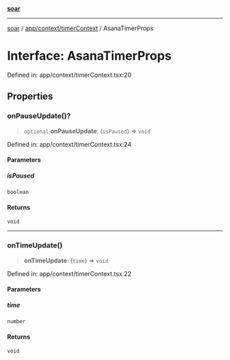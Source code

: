 [**soar**](../../../../README.md)

***

[soar](../../../../modules.md) / [app/context/timerContext](../README.md) / AsanaTimerProps

# Interface: AsanaTimerProps

Defined in: app/context/timerContext.tsx:20

## Properties

### onPauseUpdate()?

> `optional` **onPauseUpdate**: (`isPaused`) => `void`

Defined in: app/context/timerContext.tsx:24

#### Parameters

##### isPaused

`boolean`

#### Returns

`void`

***

### onTimeUpdate()

> **onTimeUpdate**: (`time`) => `void`

Defined in: app/context/timerContext.tsx:22

#### Parameters

##### time

`number`

#### Returns

`void`
